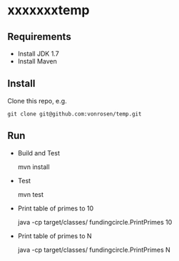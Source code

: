 # xxxxxxxtemp

Requirements
------
* Install JDK 1.7
* Install Maven


Install
------
Clone this repo, e.g.

    git clone git@github.com:vonrosen/temp.git

Run
------
* Build and Test 
    
    mvn install
    
* Test
    
    mvn test
    
* Print table of primes to 10 
    
    java -cp target/classes/ fundingcircle.PrintPrimes 10
    
* Print table of primes to N
    
    java -cp target/classes/ fundingcircle.PrintPrimes N
    
